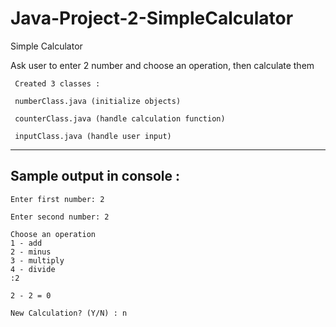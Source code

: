 # Java-Project-2-SimpleCalculator

Simple Calculator

Ask user to enter 2 number and choose an operation, then calculate them

     Created 3 classes : 

     numberClass.java (initialize objects)

     counterClass.java (handle calculation function)

     inputClass.java (handle user input)

---------------------------
Sample output in console :
---------------------------

    Enter first number: 2

    Enter second number: 2

    Choose an operation
    1 - add
    2 - minus
    3 - multiply
    4 - divide
    :2

    2 - 2 = 0

    New Calculation? (Y/N) : n
